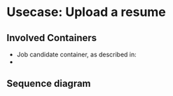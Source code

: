 # Usecase: Upload a resume

## Involved Containers
- Job candidate container, as described in:
- 

## Sequence diagram
